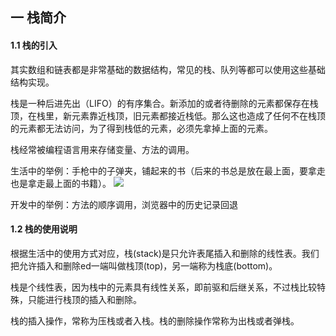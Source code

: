 ## 一 栈简介  

#### 1.1 栈的引入

其实数组和链表都是非常基础的数据结构，常见的栈、队列等都可以使用这些基础结构实现。  

栈是一种后进先出（LIFO）的有序集合。新添加的或者待删除的元素都保存在栈顶，在栈里，新元素靠近栈顶，旧元素都接近栈低。那么这也造成了任何不在栈顶的元素都无法访问，为了得到栈低的元素，必须先拿掉上面的元素。  

栈经常被编程语言用来存储变量、方法的调用。    

生活中的举例：手枪中的子弹夹，铺起来的书（后来的书总是放在最上面，要拿走也是拿走最上面的书籍）。
![](/images/Algorithm/statck-1.jpeg)  

开发中的举例：方法的顺序调用，浏览器中的历史记录回退

#### 1.2 栈的使用说明

根据生活中的使用方式对应，栈(stack)是只允许表尾插入和删除的线性表。我们把允许插入和删除ed一端叫做栈顶(top)，另一端称为栈底(bottom)。  

栈是个线性表，因为栈中的元素具有线性关系，即前驱和后继关系，不过栈比较特殊，只能进行栈顶的插入和删除。  

栈的插入操作，常称为压栈或者入栈。栈的删除操作常称为出栈或者弹栈。  
